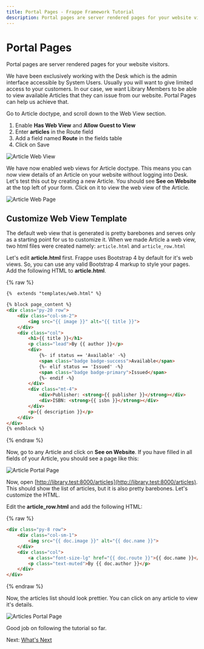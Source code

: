 ```yaml
---
title: Portal Pages - Frappe Framework Tutorial
description: Portal pages are server rendered pages for your website visitors
---
```


# Portal Pages

Portal pages are server rendered pages for your website visitors.

We have been exclusively working with the Desk which is the admin interface
accessible by System Users. Usually you will want to give limited access to your
customers. In our case, we want Library Members to be able to view available
Articles that they can issue from our website. Portal Pages can help us achieve
that.

Go to Article doctype, and scroll down to the Web View section.

1. Enable **Has Web View** and **Allow Guest to View**
2. Enter **articles** in the Route field
3. Add a field named **Route** in the fields table
4. Click on Save

![Article Web View](/assets/frappe_docs/tutorial//article-web-view.gif)

We have now enabled web views for Article doctype. This means you can now view
details of an Article on your website without logging into Desk. Let's test this
out by creating a new Article. You should see **See on Website** at the top left
of your form. Click on it to view the web view of the Article.

![Article Web Page](/assets/frappe_docs/tutorial//article-web-page.gif)

## Customize Web View Template

The default web view that is generated is pretty barebones and serves only as a
starting point for us to customize it. When we made Article a web view, two html
files were created namely: `article.html` and `article_row.html`

Let's edit **article.html** first. Frappe uses Bootstrap 4 by default for it's
web views. So, you can use any valid Bootstrap 4 markup to style your pages. Add
the following HTML to **article.html**.

{% raw %}
```html
{%  extends "templates/web.html" %}

{% block page_content %}
<div class="py-20 row">
    <div class="col-sm-2">
        <img src="{{ image }}" alt="{{ title }}">
    </div>
    <div class="col">
        <h1>{{ title }}</h1>
        <p class="lead">By {{ author }}</p>
        <div>
            {%- if status == 'Available' -%}
            <span class="badge badge-success">Available</span>
            {%- elif status == 'Issued' -%}
            <span class="badge badge-primary">Issued</span>
            {%- endif -%}
        </div>
        <div class="mt-4">
            <div>Publisher: <strong>{{ publisher }}</strong></div>
            <div>ISBN: <strong>{{ isbn }}</strong></div>
        </div>
        <p>{{ description }}</p>
    </div>
</div>
{% endblock %}
```
{% endraw %}

Now, go to any Article and click on **See on Website**. If you have filled in
all fields of your Article, you should see a page like this:

![Article Portal Page](/assets/frappe_docs/tutorial/article-portal-page.png)

Now, open
[http://library.test:8000/articles](http://library.test:8000/articles). This
should show the list of articles, but it is also pretty barebones. Let's
customize the HTML.

Edit the **article_row.html** and add the following HTML:

{% raw %}
```html
<div class="py-8 row">
	<div class="col-sm-1">
		<img src="{{ doc.image }}" alt="{{ doc.name }}">
	</div>
	<div class="col">
		<a class="font-size-lg" href="{{ doc.route }}">{{ doc.name }}</a>
		<p class="text-muted">By {{ doc.author }}</p>
	</div>
</div>
```
{% endraw %}

Now, the articles list should look prettier. You can click on any article to
view it's details.

![Articles Portal Page](/assets/frappe_docs/tutorial/articles-portal-page.png)

Good job on following the tutorial so far.

Next: [What's Next](/docs/user/en/tutorial/whats-next)
